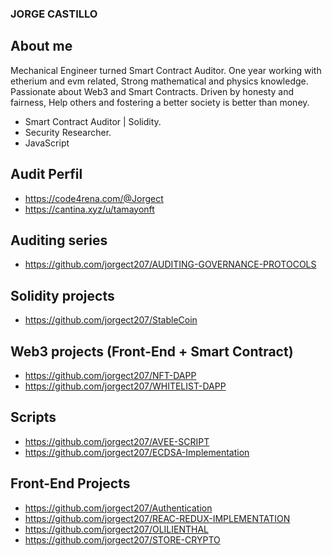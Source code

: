 ### JORGE CASTILLO

## About me

Mechanical Engineer turned Smart Contract Auditor. One year working with etherium and evm related, Strong mathematical and physics knowledge. Passionate about Web3 and Smart Contracts. Driven by honesty and fairness, Help others and fostering a better society is better than money.

-  Smart Contract Auditor | Solidity.
-  Security Researcher.
-  JavaScript

## Audit Perfil

- https://code4rena.com/@Jorgect
- https://cantina.xyz/u/tamayonft

## Auditing series 

- https://github.com/jorgect207/AUDITING-GOVERNANCE-PROTOCOLS

## Solidity projects

- https://github.com/jorgect207/StableCoin

## Web3 projects (Front-End + Smart Contract)

- https://github.com/jorgect207/NFT-DAPP
- https://github.com/jorgect207/WHITELIST-DAPP

## Scripts

- https://github.com/jorgect207/AVEE-SCRIPT
- https://github.com/jorgect207/ECDSA-Implementation

## Front-End Projects

- https://github.com/jorgect207/Authentication
- https://github.com/jorgect207/REAC-REDUX-IMPLEMENTATION
- https://github.com/jorgect207/OLILIENTHAL
- https://github.com/jorgect207/STORE-CRYPTO



